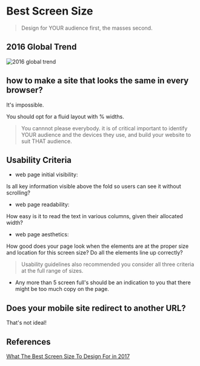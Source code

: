 # Best Screen Size
> Design for YOUR audience first, the masses second.

## 2016 Global Trend
![2016 global trend](https://www.hobo-web.co.uk/wp-content/uploads/Screenshot-2017-01-12-10.58.33.png)

## how to make a site that looks the same in every browser?
It's impossible.

You should opt for a fluid layout with % widths.

> You cannnot please everybody. it is of critical important to identify YOUR audience and the devices they use, and build your website to suit THAT audience.

## Usability Criteria
- web page initial visibility:

Is all key information visible above the fold so users can see it without scrolling?

- web page readability:

How easy is it to read the text in various columns, given their allocated width?

- web page aesthetics:

How good does your page look when the elements are at the proper size and location for this screen size? Do all the elements line up correctly?

> Usability guidelines also recommended you consider all three criteria at the full range of sizes.

- Any more than 5 screen full's should be an indication to you that there might be too much copy on the page.

## Does your mobile site redirect to another URL?

That's not ideal!

## References
[What The Best Screen Size To Design For in 2017](https://www.hobo-web.co.uk/best-screen-size/)